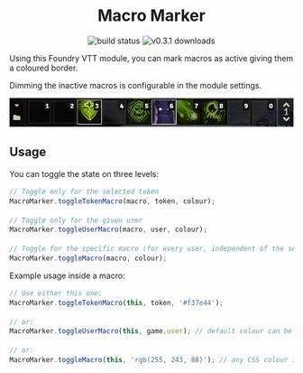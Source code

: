 <h1 align="center">Macro Marker</h1>
<p align="center">
<img src="https://github.com/janssen-io/foundry-macro-marker/workflows/MacroMarker%20CI/badge.svg" alt="build status" /> <img src="https://img.shields.io/github/downloads-pre/janssen-io/foundry-macro-marker/v0.3.1/macro-marker.zip?label=v0.3.1" alt="v0.3.1 downloads" />
</p>

Using this Foundry VTT module, you can mark macros as active giving them a coloured border.

Dimming the inactive macros is configurable in the module settings.

<p align="center">
<img src="./img/mm-dim.png" />
</p>

## Usage
You can toggle the state on three levels:

```js
// Toggle only for the selected token
MacroMarker.toggleTokenMacro(macro, token, colour);

// Toggle only for the given user
MacroMarker.toggleUserMacro(macro, user, colour);  

// Toggle for the specific macro (for every user, independent of the selected token)
MacroMarker.toggleMacro(macro, colour);
```` 

Example usage inside a macro:
```js
// Use either this one:
MacroMarker.toggleTokenMacro(this, token, '#f37e44');

// or:
MacroMarker.toggleUserMacro(this, game.user); // default colour can be configured in settings

// or:
MacroMarker.toggleMacro(this, 'rgb(255, 243, 88)'); // any CSS colour is valid
```
